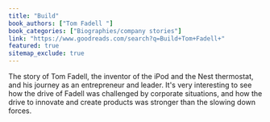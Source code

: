 ```yaml
---
title: "Build"
book_authors: ["Tom Fadell "]
book_categories: ["Biographies/company stories"]
link: "https://www.goodreads.com/search?q=Build+Tom+Fadell+"
featured: true
sitemap_exclude: true
---
```


The story of Tom Fadell, the inventor of the iPod and the Nest thermostat, and his journey as an entrepreneur and leader. It's very interesting to see how the drive of Fadell was challenged by corporate situations, and how the drive to innovate and create products was stronger than the slowing down forces.
